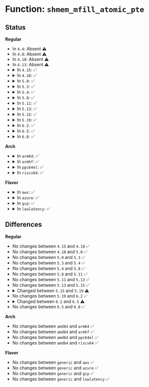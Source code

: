 # Function: <code>shmem_mfill_atomic_pte</code>

## Status
<b>Regular</b>
<ul>
<li>
In <code>4.4</code>: Absent ⚠️
</li>
<li>
In <code>4.8</code>: Absent ⚠️
</li>
<li>
In <code>4.10</code>: Absent ⚠️
</li>
<li>
In <code>4.13</code>: Absent ⚠️
</li>
<li>
<details>
<summary>In <code>4.15</code>: ✅</summary>

```c
int shmem_mfill_atomic_pte(struct mm_struct *dst_mm, pmd_t *dst_pmd, struct vm_area_struct *dst_vma, long unsigned int dst_addr, long unsigned int src_addr, bool zeropage, struct page **pagep);
```

**Collision:** Unique Static

**Inline:** No

**Transformation:** False

**Instances:**

```
In mm/shmem.c (ffffffff811eea50)
Location: mm/shmem.c:2248
Inline: False
Direct callers:
  - mm/shmem.c:shmem_mfill_zeropage_pte
  - mm/shmem.c:shmem_mcopy_atomic_pte
```
**Symbols:**

```
ffffffff811eea50-ffffffff811ef010: shmem_mfill_atomic_pte (STB_LOCAL)
```
</details>
</li>
<li>
<details>
<summary>In <code>4.18</code>: ✅</summary>

```c
int shmem_mfill_atomic_pte(struct mm_struct *dst_mm, pmd_t *dst_pmd, struct vm_area_struct *dst_vma, long unsigned int dst_addr, long unsigned int src_addr, bool zeropage, struct page **pagep);
```

**Collision:** Unique Static

**Inline:** No

**Transformation:** False

**Instances:**

```
In mm/shmem.c (ffffffff8120f570)
Location: mm/shmem.c:2269
Inline: False
Direct callers:
  - mm/shmem.c:shmem_mfill_zeropage_pte
  - mm/shmem.c:shmem_mcopy_atomic_pte
```
**Symbols:**

```
ffffffff8120f570-ffffffff8120fb4f: shmem_mfill_atomic_pte (STB_LOCAL)
```
</details>
</li>
<li>
<details>
<summary>In <code>5.0</code>: ✅</summary>

```c
int shmem_mfill_atomic_pte(struct mm_struct *dst_mm, pmd_t *dst_pmd, struct vm_area_struct *dst_vma, long unsigned int dst_addr, long unsigned int src_addr, bool zeropage, struct page **pagep);
```

**Collision:** Unique Static

**Inline:** No

**Transformation:** False

**Instances:**

```
In mm/shmem.c (ffffffff812224a0)
Location: mm/shmem.c:2231
Inline: False
Direct callers:
  - mm/shmem.c:shmem_mfill_zeropage_pte
  - mm/shmem.c:shmem_mcopy_atomic_pte
```
**Symbols:**

```
ffffffff812224a0-ffffffff81222ae9: shmem_mfill_atomic_pte (STB_LOCAL)
```
</details>
</li>
<li>
<details>
<summary>In <code>5.3</code>: ✅</summary>

```c
int shmem_mfill_atomic_pte(struct mm_struct *dst_mm, pmd_t *dst_pmd, struct vm_area_struct *dst_vma, long unsigned int dst_addr, long unsigned int src_addr, bool zeropage, struct page **pagep);
```

**Collision:** Unique Static

**Inline:** No

**Transformation:** False

**Instances:**

```
In mm/shmem.c (ffffffff81231aa0)
Location: mm/shmem.c:2312
Inline: False
Direct callers:
  - mm/shmem.c:shmem_mfill_zeropage_pte
  - mm/shmem.c:shmem_mcopy_atomic_pte
```
**Symbols:**

```
ffffffff81231aa0-ffffffff812320e9: shmem_mfill_atomic_pte (STB_LOCAL)
```
</details>
</li>
<li>
<details>
<summary>In <code>5.4</code>: ✅</summary>

```c
int shmem_mfill_atomic_pte(struct mm_struct *dst_mm, pmd_t *dst_pmd, struct vm_area_struct *dst_vma, long unsigned int dst_addr, long unsigned int src_addr, bool zeropage, struct page **pagep);
```

**Collision:** Unique Static

**Inline:** No

**Transformation:** False

**Instances:**

```
In mm/shmem.c (ffffffff8123fb60)
Location: mm/shmem.c:2332
Inline: False
Direct callers:
  - mm/shmem.c:shmem_mfill_zeropage_pte
  - mm/shmem.c:shmem_mcopy_atomic_pte
```
**Symbols:**

```
ffffffff8123fb60-ffffffff812401a9: shmem_mfill_atomic_pte (STB_LOCAL)
```
</details>
</li>
<li>
<details>
<summary>In <code>5.8</code>: ✅</summary>

```c
int shmem_mfill_atomic_pte(struct mm_struct *dst_mm, pmd_t *dst_pmd, struct vm_area_struct *dst_vma, long unsigned int dst_addr, long unsigned int src_addr, bool zeropage, struct page **pagep);
```

**Collision:** Unique Static

**Inline:** No

**Transformation:** False

**Instances:**

```
In mm/shmem.c (ffffffff8126e3e0)
Location: mm/shmem.c:2313
Inline: False
Direct callers:
  - mm/shmem.c:shmem_mfill_zeropage_pte
  - mm/shmem.c:shmem_mcopy_atomic_pte
```
**Symbols:**

```
ffffffff8126e3e0-ffffffff8126ea09: shmem_mfill_atomic_pte (STB_LOCAL)
```
</details>
</li>
<li>
<details>
<summary>In <code>5.11</code>: ✅</summary>

```c
int shmem_mfill_atomic_pte(struct mm_struct *dst_mm, pmd_t *dst_pmd, struct vm_area_struct *dst_vma, long unsigned int dst_addr, long unsigned int src_addr, bool zeropage, struct page **pagep);
```

**Collision:** Unique Static

**Inline:** No

**Transformation:** False

**Instances:**

```
In mm/shmem.c (ffffffff81278de0)
Location: mm/shmem.c:2355
Inline: False
Direct callers:
  - mm/shmem.c:shmem_mfill_zeropage_pte
  - mm/shmem.c:shmem_mcopy_atomic_pte
```
**Symbols:**

```
ffffffff81278de0-ffffffff812793ff: shmem_mfill_atomic_pte (STB_LOCAL)
```
</details>
</li>
<li>
<details>
<summary>In <code>5.13</code>: ✅</summary>

```c
int shmem_mfill_atomic_pte(struct mm_struct *dst_mm, pmd_t *dst_pmd, struct vm_area_struct *dst_vma, long unsigned int dst_addr, long unsigned int src_addr, bool zeropage, struct page **pagep);
```

**Collision:** Unique Static

**Inline:** No

**Transformation:** False

**Instances:**

```
In mm/shmem.c (ffffffff8127dd90)
Location: mm/shmem.c:2343
Inline: False
Direct callers:
  - mm/shmem.c:shmem_mfill_zeropage_pte
  - mm/shmem.c:shmem_mcopy_atomic_pte
```
**Symbols:**

```
ffffffff8127dd90-ffffffff8127e425: shmem_mfill_atomic_pte (STB_LOCAL)
```
</details>
</li>
<li>
<details>
<summary>In <code>5.15</code>: ✅</summary>

```c
int shmem_mfill_atomic_pte(struct mm_struct *dst_mm, pmd_t *dst_pmd, struct vm_area_struct *dst_vma, long unsigned int dst_addr, long unsigned int src_addr, bool zeropage, struct page **pagep);
```

**Collision:** Unique Global

**Inline:** No

**Transformation:** False

**Instances:**

```
In mm/shmem.c (ffffffff812bfe10)
Location: mm/shmem.c:2346
Inline: False
Direct callers:
  - mm/userfaultfd.c:mfill_zeropage
  - mm/userfaultfd.c:mcopy_atomic
```
**Symbols:**

```
ffffffff812bfe10-ffffffff812c02af: shmem_mfill_atomic_pte (STB_GLOBAL)
```
</details>
</li>
<li>
<details>
<summary>In <code>5.19</code>: ✅</summary>

```c
int shmem_mfill_atomic_pte(struct mm_struct *dst_mm, pmd_t *dst_pmd, struct vm_area_struct *dst_vma, long unsigned int dst_addr, long unsigned int src_addr, bool zeropage, bool wp_copy, struct page **pagep);
```

**Collision:** Unique Global

**Inline:** No

**Transformation:** False

**Instances:**

```
In mm/shmem.c (ffffffff8131c6e0)
Location: mm/shmem.c:2342
Inline: False
Direct callers:
  - mm/userfaultfd.c:mfill_zeropage
  - mm/userfaultfd.c:mcopy_atomic
```
**Symbols:**

```
ffffffff8131c6e0-ffffffff8131cc98: shmem_mfill_atomic_pte (STB_GLOBAL)
```
</details>
</li>
<li>
<details>
<summary>In <code>6.2</code>: ✅</summary>

```c
int shmem_mfill_atomic_pte(struct mm_struct *dst_mm, pmd_t *dst_pmd, struct vm_area_struct *dst_vma, long unsigned int dst_addr, long unsigned int src_addr, bool zeropage, bool wp_copy, struct page **pagep);
```

**Collision:** Unique Global

**Inline:** No

**Transformation:** False

**Instances:**

```
In mm/shmem.c (ffffffff81390350)
Location: mm/shmem.c:2400
Inline: False
Direct callers:
  - mm/userfaultfd.c:mfill_zeropage
  - mm/userfaultfd.c:mcopy_atomic
```
**Symbols:**

```
ffffffff81390350-ffffffff8139078b: shmem_mfill_atomic_pte (STB_GLOBAL)
```
</details>
</li>
<li>
<details>
<summary>In <code>6.5</code>: ✅</summary>

```c
int shmem_mfill_atomic_pte(pmd_t *dst_pmd, struct vm_area_struct *dst_vma, long unsigned int dst_addr, long unsigned int src_addr, uffd_flags_t flags, struct folio **foliop);
```

**Collision:** Unique Global

**Inline:** No

**Transformation:** False

**Instances:**

```
In mm/shmem.c (ffffffff813c2cb0)
Location: mm/shmem.c:2433
Inline: False
Direct callers:
  - mm/userfaultfd.c:mfill_atomic_zeropage
  - mm/userfaultfd.c:mfill_atomic_copy
```
**Symbols:**

```
ffffffff813c2cb0-ffffffff813c3078: shmem_mfill_atomic_pte (STB_GLOBAL)
```
</details>
</li>
<li>
<details>
<summary>In <code>6.8</code>: ✅</summary>

```c
int shmem_mfill_atomic_pte(pmd_t *dst_pmd, struct vm_area_struct *dst_vma, long unsigned int dst_addr, long unsigned int src_addr, uffd_flags_t flags, struct folio **foliop);
```

**Collision:** Unique Global

**Inline:** No

**Transformation:** False

**Instances:**

```
In mm/shmem.c (ffffffff813ed940)
Location: mm/shmem.c:2578
Inline: False
Direct callers:
  - mm/userfaultfd.c:mfill_atomic_zeropage
  - mm/userfaultfd.c:mfill_atomic_copy
```
**Symbols:**

```
ffffffff813ed940-ffffffff813edb9b: shmem_mfill_atomic_pte (STB_GLOBAL)
```
</details>
</li>
</ul>
<b>Arch</b>
<ul>
<li>
<details>
<summary>In <code>arm64</code>: ✅</summary>

```c
int shmem_mfill_atomic_pte(struct mm_struct *dst_mm, pmd_t *dst_pmd, struct vm_area_struct *dst_vma, long unsigned int dst_addr, long unsigned int src_addr, bool zeropage, struct page **pagep);
```

**Collision:** Unique Static

**Inline:** No

**Transformation:** False

**Instances:**

```
In mm/shmem.c (ffff8000102d2eb8)
Location: mm/shmem.c:2332
Inline: False
Direct callers:
  - mm/shmem.c:shmem_mfill_zeropage_pte
  - mm/shmem.c:shmem_mcopy_atomic_pte
```
**Symbols:**

```
ffff8000102d2eb8-ffff8000102d365c: shmem_mfill_atomic_pte (STB_LOCAL)
```
</details>
</li>
<li>
<details>
<summary>In <code>armhf</code>: ✅</summary>

```c
int shmem_mfill_atomic_pte(struct mm_struct *dst_mm, pmd_t *dst_pmd, struct vm_area_struct *dst_vma, long unsigned int dst_addr, long unsigned int src_addr, bool zeropage, struct page **pagep);
```

**Collision:** Unique Static

**Inline:** No

**Transformation:** False

**Instances:**

```
In mm/shmem.c (c04fadf0)
Location: mm/shmem.c:2332
Inline: False
Direct callers:
  - mm/shmem.c:shmem_mfill_zeropage_pte
  - mm/shmem.c:shmem_mcopy_atomic_pte
```
**Symbols:**

```
c04fadf0-c04fb57c: shmem_mfill_atomic_pte (STB_LOCAL)
```
</details>
</li>
<li>
<details>
<summary>In <code>ppc64el</code>: ✅</summary>

```c
int shmem_mfill_atomic_pte(struct mm_struct *dst_mm, pmd_t *dst_pmd, struct vm_area_struct *dst_vma, long unsigned int dst_addr, long unsigned int src_addr, bool zeropage, struct page **pagep);
```

**Collision:** Unique Static

**Inline:** No

**Transformation:** False

**Instances:**

```
In mm/shmem.c (c000000000391840)
Location: mm/shmem.c:2332
Inline: False
Direct callers:
  - mm/shmem.c:shmem_mfill_zeropage_pte
  - mm/shmem.c:shmem_mcopy_atomic_pte
```
**Symbols:**

```
c000000000391840-c00000000039217c: shmem_mfill_atomic_pte (STB_LOCAL)
```
</details>
</li>
<li>
<details>
<summary>In <code>riscv64</code>: ✅</summary>

```c
int shmem_mfill_atomic_pte(struct mm_struct *dst_mm, pmd_t *dst_pmd, struct vm_area_struct *dst_vma, long unsigned int dst_addr, long unsigned int src_addr, bool zeropage, struct page **pagep);
```

**Collision:** Unique Static

**Inline:** No

**Transformation:** False

**Instances:**

```
In mm/shmem.c (ffffffe0001ee138)
Location: mm/shmem.c:2332
Inline: False
Direct callers:
  - mm/shmem.c:shmem_mfill_zeropage_pte
  - mm/shmem.c:shmem_mcopy_atomic_pte
```
**Symbols:**

```
ffffffe0001ee138-ffffffe0001ee696: shmem_mfill_atomic_pte (STB_LOCAL)
```
</details>
</li>
</ul>
<b>Flavor</b>
<ul>
<li>
<details>
<summary>In <code>aws</code>: ✅</summary>

```c
int shmem_mfill_atomic_pte(struct mm_struct *dst_mm, pmd_t *dst_pmd, struct vm_area_struct *dst_vma, long unsigned int dst_addr, long unsigned int src_addr, bool zeropage, struct page **pagep);
```

**Collision:** Unique Static

**Inline:** No

**Transformation:** False

**Instances:**

```
In mm/shmem.c (ffffffff812381b0)
Location: mm/shmem.c:2332
Inline: False
Direct callers:
  - mm/shmem.c:shmem_mfill_zeropage_pte
  - mm/shmem.c:shmem_mcopy_atomic_pte
```
**Symbols:**

```
ffffffff812381b0-ffffffff812387f9: shmem_mfill_atomic_pte (STB_LOCAL)
```
</details>
</li>
<li>
<details>
<summary>In <code>azure</code>: ✅</summary>

```c
int shmem_mfill_atomic_pte(struct mm_struct *dst_mm, pmd_t *dst_pmd, struct vm_area_struct *dst_vma, long unsigned int dst_addr, long unsigned int src_addr, bool zeropage, struct page **pagep);
```

**Collision:** Unique Static

**Inline:** No

**Transformation:** False

**Instances:**

```
In mm/shmem.c (ffffffff8122b1f0)
Location: mm/shmem.c:2332
Inline: False
Direct callers:
  - mm/shmem.c:shmem_mfill_zeropage_pte
  - mm/shmem.c:shmem_mcopy_atomic_pte
```
**Symbols:**

```
ffffffff8122b1f0-ffffffff8122b838: shmem_mfill_atomic_pte (STB_LOCAL)
```
</details>
</li>
<li>
<details>
<summary>In <code>gcp</code>: ✅</summary>

```c
int shmem_mfill_atomic_pte(struct mm_struct *dst_mm, pmd_t *dst_pmd, struct vm_area_struct *dst_vma, long unsigned int dst_addr, long unsigned int src_addr, bool zeropage, struct page **pagep);
```

**Collision:** Unique Static

**Inline:** No

**Transformation:** False

**Instances:**

```
In mm/shmem.c (ffffffff81235f50)
Location: mm/shmem.c:2332
Inline: False
Direct callers:
  - mm/shmem.c:shmem_mfill_zeropage_pte
  - mm/shmem.c:shmem_mcopy_atomic_pte
```
**Symbols:**

```
ffffffff81235f50-ffffffff81236599: shmem_mfill_atomic_pte (STB_LOCAL)
```
</details>
</li>
<li>
<details>
<summary>In <code>lowlatency</code>: ✅</summary>

```c
int shmem_mfill_atomic_pte(struct mm_struct *dst_mm, pmd_t *dst_pmd, struct vm_area_struct *dst_vma, long unsigned int dst_addr, long unsigned int src_addr, bool zeropage, struct page **pagep);
```

**Collision:** Unique Static

**Inline:** No

**Transformation:** False

**Instances:**

```
In mm/shmem.c (ffffffff81246230)
Location: mm/shmem.c:2332
Inline: False
Direct callers:
  - mm/shmem.c:shmem_mfill_zeropage_pte
  - mm/shmem.c:shmem_mcopy_atomic_pte
```
**Symbols:**

```
ffffffff81246230-ffffffff812468a0: shmem_mfill_atomic_pte (STB_LOCAL)
```
</details>
</li>
</ul>

## Differences
<b>Regular</b>
<ul>
<li>
No changes between <code>4.15</code> and <code>4.18</code> ✅
</li>
<li>
No changes between <code>4.18</code> and <code>5.0</code> ✅
</li>
<li>
No changes between <code>5.0</code> and <code>5.3</code> ✅
</li>
<li>
No changes between <code>5.3</code> and <code>5.4</code> ✅
</li>
<li>
No changes between <code>5.4</code> and <code>5.8</code> ✅
</li>
<li>
No changes between <code>5.8</code> and <code>5.11</code> ✅
</li>
<li>
No changes between <code>5.11</code> and <code>5.13</code> ✅
</li>
<li>
No changes between <code>5.13</code> and <code>5.15</code> ✅
</li>
<li>
<details>
<summary>Changed between <code>5.15</code> and <code>5.19</code> ⚠️</summary>
<ul>
<li>
<b>Param added. </b>
<code>bool wp_copy</code>
</li>
<li>
<b>Param reordered. </b>
<code>dst_mm, dst_pmd, dst_vma, dst_addr, src_addr, zeropage, pagep</code> ➡️ <code>dst_mm, dst_pmd, dst_vma, dst_addr, src_addr, zeropage, wp_copy, pagep</code>
</li>
</ul>
</details>
</li>
<li>
No changes between <code>5.19</code> and <code>6.2</code> ✅
</li>
<li>
<details>
<summary>Changed between <code>6.2</code> and <code>6.5</code> ⚠️</summary>
<ul>
<li>
<b>Param added. </b>
<code>uffd_flags_t flags</code>
</li>
<li>
<b>Param added. </b>
<code>struct folio **foliop</code>
</li>
<li>
<b>Param removed. </b>
<code>struct mm_struct *dst_mm</code>
</li>
<li>
<b>Param removed. </b>
<code>bool zeropage</code>
</li>
<li>
<b>Param removed. </b>
<code>bool wp_copy</code>
</li>
<li>
<b>Param removed. </b>
<code>struct page **pagep</code>
</li>
<li>
<b>Param reordered. </b>
<code>dst_mm, dst_pmd, dst_vma, dst_addr, src_addr, zeropage, wp_copy, pagep</code> ➡️ <code>dst_pmd, dst_vma, dst_addr, src_addr, flags, foliop</code>
</li>
</ul>
</details>
</li>
<li>
No changes between <code>6.5</code> and <code>6.8</code> ✅
</li>
</ul>
<b>Arch</b>
<ul>
<li>
No changes between <code>amd64</code> and <code>arm64</code> ✅
</li>
<li>
No changes between <code>amd64</code> and <code>armhf</code> ✅
</li>
<li>
No changes between <code>amd64</code> and <code>ppc64el</code> ✅
</li>
<li>
No changes between <code>amd64</code> and <code>riscv64</code> ✅
</li>
</ul>
<b>Flavor</b>
<ul>
<li>
No changes between <code>generic</code> and <code>aws</code> ✅
</li>
<li>
No changes between <code>generic</code> and <code>azure</code> ✅
</li>
<li>
No changes between <code>generic</code> and <code>gcp</code> ✅
</li>
<li>
No changes between <code>generic</code> and <code>lowlatency</code> ✅
</li>
</ul>

